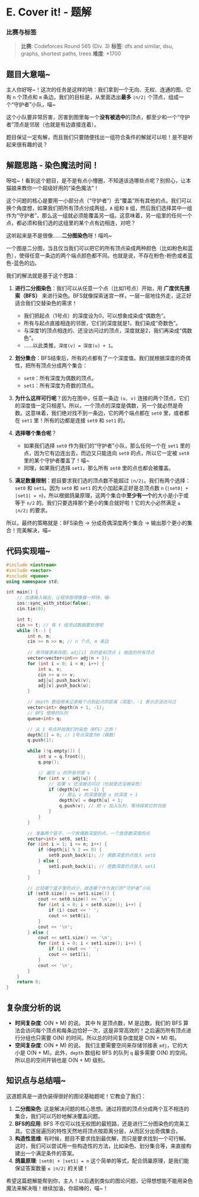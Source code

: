 # E. Cover it! - 题解

### 比赛与标签
> **比赛**: Codeforces Round 565 (Div. 3)
> **标签**: dfs and similar, dsu, graphs, shortest paths, trees
> **难度**: *1700

## 题目大意喵~
主人你好呀~！这次的任务是这样的呐：我们拿到一个无向、无权、连通的图，它有 `n` 个顶点和 `m` 条边。我们的目标是，从里面选出**最多** `⌊n/2⌋` 个顶点，组成一个“守护者”小队，喵~

这个小队要非常厉害，厉害到图里每一个**没有被选中**的顶点，都至少和一个“守护者”顶点是邻居（也就是有边直接连着）。

题目保证一定有解，而且我们只要随便找出一组符合条件的解就可以啦！是不是听起来很有趣的说？

## 解题思路 - 染色魔法时间！
呀哈~！看到这个题目，是不是有点小懵圈，不知道该选哪些点呢？别担心，让本猫娘来教你一个超级好用的“染色魔法”！

这个问题的核心是要用一小部分点（“守护者”）去“覆盖”所有其他的点。我们可以换个角度想，如果我们把所有顶点分成两组，`A` 组和 `B` 组，然后我们选择其中一组作为“守护者”，那么这一组就必须能覆盖另一组。这意味着，另一组里的任何一个点，都必须和我们选的这组里的某个点有边相连，对吧？

这听起来是不是很像……**二分图染色**呀！喵呜~

一个图是二分图，当且仅当我们可以把它的所有顶点染成两种颜色（比如粉色和蓝色），使得任意一条边的两个端点颜色都不同。也就是说，不存在粉色-粉色或者蓝色-蓝色的边。

我们的解法就是基于这个思路：

1.  **进行二分图染色**：我们可以从任意一个点（比如1号点）开始，用 **广度优先搜索（BFS）** 来进行染色。BFS就像探索迷宫一样，一层一层地往外走，这正好适合我们交替染色的需求！
    *   我们把起点（1号点）的深度设为0，可以想象成染成“偶数色”。
    *   所有与起点直接相连的邻居，它们的深度就是1，我们染成“奇数色”。
    *   与深度1的顶点相连的、还没访问过的顶点，深度就是2，我们再染成“偶数色”。
    *   ……以此类推，`深度(v) = 深度(u) + 1`。

2.  **划分集合**：BFS结束后，所有的点都有了一个深度值。我们就根据深度的奇偶性，把所有顶点分成两个集合：
    *   `set0`：所有深度为偶数的顶点。
    *   `set1`：所有深度为奇数的顶点。

3.  **为什么这样可行呢**？因为在图中，任意一条边 `(u, v)` 连接的两个顶点，它们的深度值一定只相差1。所以，一个顶点的深度是偶数，另一个就必然是奇数。这意味着，我们绝对找不到一条边，它的两个端点都在 `set0` 里，或者都在 `set1` 里！所有的边都是连接 `set0` 和 `set1` 的。

4.  **选择哪个集合呢**？
    *   如果我们选择 `set0` 作为我们的“守护者”小队，那么任何一个在 `set1` 里的点，因为它有边连出去，而边又只能连向 `set0` 的点，所以它一定被 `set0` 里的某个守护者覆盖了！喵~
    *   同理，如果我们选择 `set1`，那么所有 `set0` 里的点也都会被覆盖。

5.  **满足数量限制**：题目要求我们选的顶点数不能超过 `⌊n/2⌋`。我们有两个选择：`set0` 和 `set1`。因为 `set0` 和 `set1` 的大小加起来正好是总顶点数 `n` (`|set0| + |set1| = n`)，所以根据鸽巢原理，这两个集合中**至少有一个**的大小是小于或等于 `n/2` 的。我们只要选择那个更小的集合就好啦！它的大小必然满足 `≤ ⌊n/2⌋` 的要求。

所以，最终的策略就是：BFS染色 -> 分成奇偶深度两个集合 -> 输出那个更小的集合！完美解决，喵~

## 代码实现喵~
```cpp
#include <iostream>
#include <vector>
#include <queue>
using namespace std;

int main() {
    // 加速输入输出，让程序跑得像猫一样快，喵~
    ios::sync_with_stdio(false);
    cin.tie(0);

    int t;
    cin >> t; // 有 t 组测试数据要处理呢
    while (t--) {
        int n, m;
        cin >> n >> m; // n 个点, m 条边
        
        // 用邻接表来存图，adj[i] 存的是和顶点 i 相连的所有顶点
        vector<vector<int>> adj(n + 1);
        for (int i = 0; i < m; i++) {
            int u, v;
            cin >> u >> v;
            adj[u].push_back(v);
            adj[v].push_back(u);
        }

        // depth 数组用来记录每个点到起点的距离（深度），-1 表示还没访问过
        vector<int> depth(n + 1, -1);
        // BFS 使用的队列
        queue<int> q;

        // 从 1 号点开始我们的染色（BFS）之旅！
        depth[1] = 0; // 1号点深度为0（偶数）
        q.push(1);

        while (!q.empty()) {
            int u = q.front();
            q.pop();

            // 遍历 u 的所有邻居 v
            for (int v : adj[u]) {
                // 如果 v 还没被访问过（也就是还没被染色）
                if (depth[v] == -1) {
                    // 那么 v 的深度就是 u 的深度 + 1
                    depth[v] = depth[u] + 1;
                    q.push(v); // 把 v 加入队列，等待探索它的邻居
                }
            }
        }

        // 准备两个篮子，一个放偶数深度的点，一个放奇数深度的点
        vector<int> set0, set1;
        for (int i = 1; i <= n; i++) {
            if (depth[i] % 2 == 0) {
                set0.push_back(i); // 偶数深度的点放入 set0
            } else {
                set1.push_back(i); // 奇数深度的点放入 set1
            }
        }

        // 比较哪个篮子里的点少，就选哪个作为我们的“守护者”小队
        if (set0.size() <= set1.size()) {
            cout << set0.size() << '\n';
            for (int i = 0; i < set0.size(); i++) {
                if (i) cout << ' ';
                cout << set0[i];
            }
            cout << '\n';
        } else {
            cout << set1.size() << '\n';
            for (int i = 0; i < set1.size(); i++) {
                if (i) cout << ' ';
                cout << set1[i];
            }
            cout << '\n';
        }
    }
    return 0;
}
```

## 复杂度分析的说
- **时间复杂度**: O(N + M) 的说。
  其中 N 是顶点数，M 是边数。我们的 BFS 算法会访问每个顶点和每条边恰好一次，这是非常高效的！之后遍历所有顶点进行分组也只需要 O(N) 的时间。所以总的时间复杂度就是 O(N + M) 啦。
- **空间复杂度**: O(N + M) 的说。
  我们主要需要空间来存储邻接表 `adj`，它的大小是 O(N + M)。此外，`depth` 数组和 BFS 的队列 `q` 最多需要 O(N) 的空间。所以总的空间开销也是 O(N + M) 级别。

## 知识点与总结喵~
这道题真是一道伪装得很好的图论基础题呢！它教会了我们：

1.  **二分图染色**: 这是解决问题的核心思想。通过将图的顶点分成两个互不相连的集合，我们可以巧妙地解决覆盖问题。
2.  **BFS的应用**: BFS 不仅可以找无权图的最短路，还是进行二分图染色的完美工具。它逐层遍历的特性天然地将顶点按距离分层，从而区分出奇偶集合。
3.  **构造性思维**: 有时候，题目不要求找到最优解，而只是要求找到一个可行解。这时，我们可以尝试用一些构造性的方法，比如染色、划分集合等，来直接构建出一个满足条件的答案。
4.  **鸽巢原理**: `|set0| + |set1| = n` 这个简单的等式，配合鸽巢原理，是我们能保证答案数量 `≤ ⌊n/2⌋` 的关键！

希望这篇题解能帮到你，主人！以后遇到类似的图论问题，记得想想能不能用染色魔法来解决哦！继续加油，你超棒的，喵~！